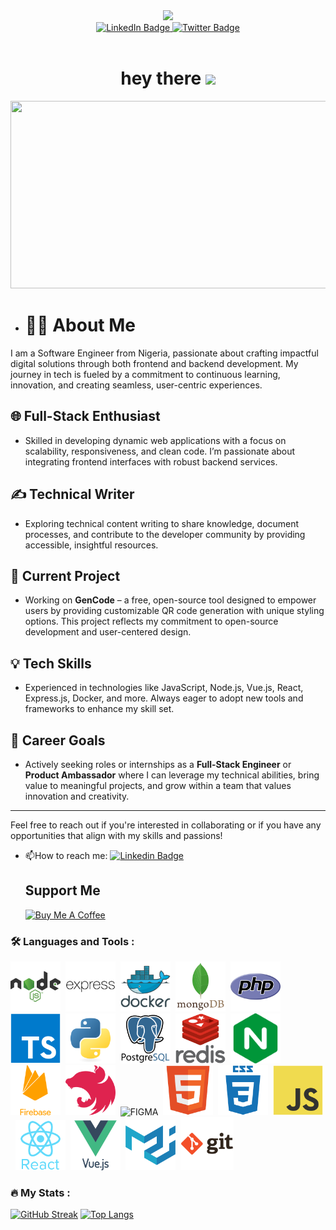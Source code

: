 <div id="header" align="center">
  <img src="https://media.giphy.com/media/v1.Y2lkPTc5MGI3NjExMjc4NDdmYjg0YTNlZmU4MDM5Nzg3NGFlZTZkNDExYzIxZmI2OWUxZCZlcD12MV9pbnRlcm5hbF9naWZzX2dpZklkJmN0PXM/M9gbBd9nbDrOTu1Mqx/giphy.gif" width="100"/>
</div>

<div id="badges" align="center">
  <a href="https://www.linkedin.com/in/dina-iyanuloluwa-anuoluwapo-0b515720a">
    <img src="https://img.shields.io/badge/LinkedIn-blue?style=for-the-badge&logo=linkedin&logoColor=white" alt="LinkedIn Badge"/>
  </a>
  <a href="https://twitter.com/Dina_iyanex?t=No2lXjtwm_zXkK1_hlqq2g&s=09">
    <img src="https://img.shields.io/badge/Twitter-blue?style=for-the-badge&logo=twitter&logoColor=white" alt="Twitter Badge"/>
  </a>
</div>
<div align="center">
  <img src="https://komarev.com/ghpvc/?username=iyanuloluwa-Miracle&style=flat-square&color=blue" alt=""/>
</div>
<h1 align="center">
  hey there
  <img src="https://media.giphy.com/media/hvRJCLFzcasrR4ia7z/giphy.gif" width="30px"/>
</h1>
<div align="center">
  <img src="https://media.giphy.com/media/dWesBcTLavkZuG35MI/giphy.gif" width="600" height="300"/>
</div>

- # 👨‍💻 About Me

I am a Software Engineer from Nigeria, passionate about crafting impactful digital solutions through both frontend and backend development. My journey in tech is fueled by a commitment to continuous learning, innovation, and creating seamless, user-centric experiences.

## 🌐 Full-Stack Enthusiast
- Skilled in developing dynamic web applications with a focus on scalability, responsiveness, and clean code. I’m passionate about integrating frontend interfaces with robust backend services.

## ✍️ Technical Writer
- Exploring technical content writing to share knowledge, document processes, and contribute to the developer community by providing accessible, insightful resources.

## 🚀 Current Project
- Working on **GenCode** – a free, open-source tool designed to empower users by providing customizable QR code generation with unique styling options. This project reflects my commitment to open-source development and user-centered design.

## 💡 Tech Skills
- Experienced in technologies like JavaScript, Node.js, Vue.js, React, Express.js, Docker, and more. Always eager to adopt new tools and frameworks to enhance my skill set.

## 💼 Career Goals
- Actively seeking roles or internships as a **Full-Stack Engineer** or **Product Ambassador** where I can leverage my technical abilities, bring value to meaningful projects, and grow within a team that values innovation and creativity.

---

Feel free to reach out if you're interested in collaborating or if you have any opportunities that align with my skills and passions!


- :mailbox:How to reach me: [![Linkedin Badge](https://img.shields.io/badge/-kakbar-blue?style=flat&logo=Linkedin&logoColor=white)](https://www.linkedin.com/in/dina-iyanuloluwa-anuoluwapo-0b515720a)

  ## Support Me

  <a href="https://www.buymeacoffee.com/DinaIyanu" target="_blank"><img src="https://cdn.buymeacoffee.com/buttons/v2/default-violet.png" alt="Buy Me A Coffee" style="height: 60px !important;width: 217px !important;" ></a>
 
  
### :hammer_and_wrench: Languages and Tools :

<div>
  <!-- Backend Technologies -->
  <img src="https://github.com/devicons/devicon/blob/master/icons/nodejs/nodejs-original-wordmark.svg" title="Node.js" alt="Node.js" width="80" height="80"/>&nbsp;
  <img src="https://github.com/devicons/devicon/blob/master/icons/express/express-original-wordmark.svg" title="Express.js" alt="Express.js"  width="80" height="80"/>&nbsp;
  <img src="https://github.com/devicons/devicon/blob/master/icons/docker/docker-original-wordmark.svg" title="Docker" alt="Docker"  width="80" height="80" />&nbsp;
  <img src="https://github.com/devicons/devicon/blob/master/icons/mongodb/mongodb-original-wordmark.svg" title="MongoDB" alt="MongoDB" width="80" height="80"/>&nbsp;
  <img src="https://github.com/devicons/devicon/blob/master/icons/php/php-original.svg" title="PHP" alt="PHP"  width="80" height="80"/>&nbsp;
  <img src="https://github.com/devicons/devicon/blob/master/icons/typescript/typescript-original.svg" title="TypeScript" alt="TypeScript"  width="80" height="80"/>&nbsp;
  <img src="https://github.com/devicons/devicon/blob/master/icons/python/python-original.svg" title="Python" alt="Python"  width="80" height="80"/>&nbsp;
  <img src="https://github.com/devicons/devicon/blob/master/icons/postgresql/postgresql-original-wordmark.svg" title="PostgreSQL" alt="PostgreSQL"  width="80" height="80"/>&nbsp;
  <img src="https://github.com/devicons/devicon/blob/master/icons/redis/redis-original-wordmark.svg" title="Redis" alt="Redis"  width="80" height="80"/>&nbsp;
  <img src="https://github.com/devicons/devicon/blob/master/icons/nginx/nginx-original.svg" title="Nginx" alt="Nginx"  width="80" height="80"/>&nbsp;
  <img src="https://github.com/devicons/devicon/blob/master/icons/firebase/firebase-plain-wordmark.svg" title="Firebase" alt="Firebase"  width="80" height="80"/>&nbsp;
  <img src="https://github.com/devicons/devicon/blob/master/icons/nestjs/nestjs-original.svg" title="NESTJS" alt="NESTJS"  width="80" height="80"/>&nbsp; 
    <img src="https://github.com/devicons/devicon/blob/master/icons/nestjs/figma-original.svg" title="FIGMA" alt="FIGMA"  width="80" height="80"/>&nbsp; 
  <!-- Frontend Technologies -->
  <img src="https://github.com/devicons/devicon/blob/master/icons/html5/html5-original.svg" title="HTML5" alt="HTML5"  width="80" height="80"/>&nbsp;
  <img src="https://github.com/devicons/devicon/blob/master/icons/css3/css3-plain-wordmark.svg" title="CSS3" alt="CSS3"  width="80" height="80"/>&nbsp;
  <img src="https://github.com/devicons/devicon/blob/master/icons/javascript/javascript-original.svg" title="JavaScript" alt="JavaScript"  width="80" height="80"/>&nbsp;
  <img src="https://github.com/devicons/devicon/blob/master/icons/react/react-original-wordmark.svg" title="React" alt="React"  width="80" height="80"/>&nbsp;
  <img src="https://github.com/devicons/devicon/blob/master/icons/vuejs/vuejs-original-wordmark.svg" title="Vue.js" alt="Vue.js" width="80" height="80"/>&nbsp;
  <img src="https://github.com/devicons/devicon/blob/master/icons/materialui/materialui-original.svg" title="Material UI" alt="Material UI"  width="80" height="80"/>&nbsp;
  <!-- Tools -->
  <img src="https://github.com/devicons/devicon/blob/master/icons/git/git-original-wordmark.svg" title="Git" alt="Git" width="85" height="85"/>&nbsp;
</div>


### :fire: My Stats :
[![GitHub Streak](http://github-readme-streak-stats.herokuapp.com?user=iyanuloluwa-Miracle&theme=dark&background=000000)](https://git.io/streak-stats)
[![Top Langs](https://github-readme-stats.vercel.app/api/top-langs/?username=iyanuloluwa-Miracle&layout=compact&theme=vision-friendly-dark)](https://github.com/anuraghazra/github-readme-stats)

